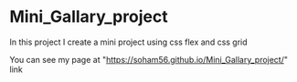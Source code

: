 # Mini_Gallary_project
In this project  I create a mini project using css flex and css grid

You can see my page at "https://soham56.github.io/Mini_Gallary_project/" link
